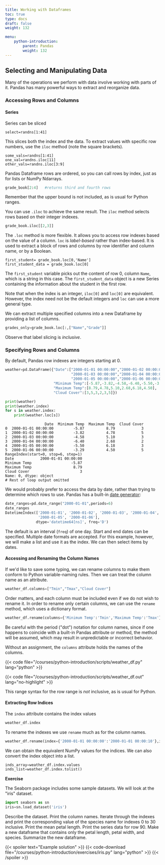 ```yaml
---
title: Working with Dataframes
toc: true
type: docs
draft: false
weight: 132

menu:
    python-introduction:
        parent: Pandas
        weight: 132
---
```


## Selecting and Manipulating Data

Many of the operations we perform with data involve working with parts of it.  Pandas has many powerful ways to extract and reorganize data.

### Accessing Rows and Columns

#### Series

Series can be sliced

```
select=randns[1:41]
```
This slices both the index and the data.  To extract values with specific row numbers, use the `iloc` method (note the square brackets).
```
some_vals=randns[1:41]
one_val=randns.iloc[11]
other_vals=randns.iloc[3:9]
```
Pandas Dataframe rows are ordered, so you can call rows by index, just as for lists or NumPy Ndarrays.

```python
grade_book[2:4]   #returns third and fourth rows
```
Remember that the upper bound is not included, as is usual for Python ranges.

You can use `.iloc` to achieve the same result. The `iloc` method selects rows based on their integer indexes.

```python
grade_book.iloc[[2,3]]
```

The `.loc` method is more flexible. It allows you to access row indexes based on the value of a column. `loc` is _label-based_ rather than index-based.  It is used to extract a block of rows and columns by row identifier and column name, or by a Boolean.

```
first_student= grade_book.loc[0,'Name']
first_student_data = grade_book.loc[0]
```
The `first_student` variable picks out the content of row 0, column `Name`, which is a string in this case.  The `first_student_data` object is a new Series containing the information about the student in the first row. 

Note that when the index is an integer, `iloc[0]` and `loc[0]` are equivalent.  However, the index need not be the default integers and `loc` can use a more general type.

We can extract multiple specified columns into a new Dataframe by providing a list of columns.
```python
grades_only=grade_book.loc[:,["Name","Grade"]]
```
Observe that label slicing is _inclusive_.

### Specifying Rows and Columns

By default, Pandas row indexes are integers starting at 0.
```python
weather=pd.DataFrame({"Date":["2000-01-01 00:00:00","2000-01-02 00:00:00",
                              "2000-01-03 00:00:00","2000-01-04 00:00:00",
                              "2000-01-05 00:00:00","2000-01-06 00:00:00"],
                      "Minimum Temp":[-5.87,-3.82,-4.58,-6.40,-5.50,-3.29],
                      "Maximum Temp":[8.79,4.78,5.10,2.68,6.18,4.50],
                      "Cloud Cover":[3,5,3,2,3,5]})

print(weather)
print(weather.index)
for s in weather.index:
    print(weather.loc[s])
```
```no-highlight
                  Date  Minimum Temp  Maximum Temp  Cloud Cover
0  2000-01-01 00:00:00         -5.87          8.79            3
1  2000-01-02 00:00:00         -3.82          4.78            5
2  2000-01-03 00:00:00         -4.58          5.10            3
3  2000-01-04 00:00:00         -6.40          2.68            2
4  2000-01-05 00:00:00         -5.50          6.18            3
5  2000-01-06 00:00:00         -3.29          4.50            5
RangeIndex(start=0, stop=6, step=1)
Date            2000-01-01 00:00:00
Minimum Temp                  -5.87
Maximum Temp                   8.79
Cloud Cover                       3
Name: 0, dtype: object
# Rest of loop output omitted
```
We would probably prefer to access the data by date, rather than trying to determine which rows to use.  Pandas has a built-in [date generator](https://pandas.pydata.org/docs/reference/api/pandas.date_range.html):
```python
date_ranges=pd.date_range("2000-01-01",periods=6)
date_ranges
DatetimeIndex(['2000-01-01', '2000-01-02', '2000-01-03', '2000-01-04',
               '2000-01-05', '2000-01-06'],
              dtype='datetime64[ns]', freq='D')
```
The default is an interval (`freq`) of one day. Start and end dates can be specified.  Multiple date formats are accepted. For this example, however, we will make a list and use it as the index.  We can then select items by dates.

#### Accessing and Renaming the Column Names

If we'd like to save some typing, we can rename columns to make them conform to Python variable-naming rules.  Then we can treat the column name as an attribute.
```python
weather_df.columns=["Tmin","Tmax","Cloud Cover"]
```
Order matters, and each column must be included even if we do not wish to rename it.  In order to rename only certain columns, we can use the `rename` method, which uses a dictionary format.
```python
weather_df.rename(columns={'Minimum Temp':'Tmin','Maximum Temp':'Tmax'},inplace=True)
```

Be careful with the period ("dot") notation for column names, since if one happens to coincide with a built-in Pandas attribute or method, the method will be assumed, which may result in unpredictable or incorrect behavior. 

Without an assignment, the `columns` attribute holds the names of the columns.

{{< code file="/courses/python-introduction/scripts/weather_df.py" lang="python" >}}

{{< code file="/courses/python-introduction/scripts/weather_df.out" lang="no-highlight" >}}

This range syntax for the row range is _not_ inclusive, as is usual for Python.

#### Extracting Row Indices

The `index` attribute contains the index values
```python
weather_df.index
```
To rename the indexes we use `rename` much as for the column names.  
```python
weather_df.rename(index={'2000-01-01 00:00:00':'2000-01-01 00:00:10'},inplace=True
```

We can obtain the equivalent NumPy values for the indices.  We can also convert the index object into a list.
```python
inds_array=weather_df.index.values
inds_list=weather_df.index.tolist()
```

**Exercise**

The Seaborn package includes some sample datasets.  We will look at the "iris" dataset.
```python
import seaborn as sn
iris=sn.load_dataset('iris')
```

Describe the dataset. Print the column names. Iterate through the indexes and print the corresponding value of the species name for indexes 0 to 30 inclusive.  Print the mean petal length.  Print the series data for row 90.  Make a new dataframe that contains only the petal length, petal width, and species. Summarize the new dataframe.

{{< spoiler text="Example solution" >}}
{{< code-download file="/courses/python-introduction/exercises/iris.py" lang="python" >}}
{{< /spoiler >}}

